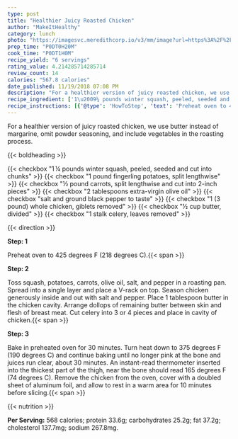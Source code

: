 ```yaml
---
type: post
title: "Healthier Juicy Roasted Chicken"
author: "MakeItHealthy"
category: lunch
photo: "https://imagesvc.meredithcorp.io/v3/mm/image?url=https%3A%2F%2Fimages.media-allrecipes.com%2Fuserphotos%2F848862.jpg"
prep_time: "P0DT0H20M"
cook_time: "P0DT1H0M"
recipe_yield: "6 servings"
rating_value: 4.214285714285714
review_count: 14
calories: "567.8 calories"
date_published: 11/19/2018 07:08 PM
description: "For a healthier version of juicy roasted chicken, we use butter instead of margarine, omit powder seasoning, and include vegetables in the roasting process."
recipe_ingredient: ['1\u2009¼ pounds winter squash, peeled, seeded and cut into chunks', '1 pound fingerling potatoes, split lengthwise', '½ pound carrots, split lengthwise and cut into 2-inch pieces', '2 tablespoons extra-virgin olive oil', 'salt and ground black pepper to taste', '1 (3 pound) whole chicken, giblets removed', '½ cup butter, divided', '1 stalk celery, leaves removed']
recipe_instructions: [{'@type': 'HowToStep', 'text': 'Preheat oven to 425 degrees F (218 degrees C).\n'}, {'@type': 'HowToStep', 'text': 'Toss squash, potatoes, carrots, olive oil, salt, and pepper in a roasting pan. Spread into a single layer and place a V-rack on top. Season chicken generously inside and out with salt and pepper. Place 1 tablespoon butter in the chicken cavity. Arrange dollops of remaining butter between skin and flesh of breast meat. Cut celery into 3 or 4 pieces and place in cavity of chicken.\n'}, {'@type': 'HowToStep', 'text': 'Bake in preheated oven for 30 minutes. Turn heat down to 375 degrees F (190 degrees C) and continue baking until no longer pink at the bone and juices run clear, about 30 minutes. An instant-read thermometer inserted into the thickest part of the thigh, near the bone should read 165 degrees F (74 degrees C). Remove the chicken from the oven, cover with a doubled sheet of aluminum foil, and allow to rest in a warm area for 10 minutes before slicing.\n'}]
---
```


For a healthier version of juicy roasted chicken, we use butter instead of margarine, omit powder seasoning, and include vegetables in the roasting process. 

{{< boldheading >}}

{{< checkbox "1 ¼ pounds winter squash, peeled, seeded and cut into chunks" >}}
{{< checkbox "1 pound fingerling potatoes, split lengthwise" >}}
{{< checkbox "½ pound carrots, split lengthwise and cut into 2-inch pieces" >}}
{{< checkbox "2 tablespoons extra-virgin olive oil" >}}
{{< checkbox "salt and ground black pepper to taste" >}}
{{< checkbox "1 (3 pound) whole chicken, giblets removed" >}}
{{< checkbox "½ cup butter, divided" >}}
{{< checkbox "1 stalk celery, leaves removed" >}}


{{< direction >}}

**Step: 1**

Preheat oven to 425 degrees F (218 degrees C).{{< span >}}

**Step: 2**

Toss squash, potatoes, carrots, olive oil, salt, and pepper in a roasting pan. Spread into a single layer and place a V-rack on top. Season chicken generously inside and out with salt and pepper. Place 1 tablespoon butter in the chicken cavity. Arrange dollops of remaining butter between skin and flesh of breast meat. Cut celery into 3 or 4 pieces and place in cavity of chicken.{{< span >}}

**Step: 3**

Bake in preheated oven for 30 minutes. Turn heat down to 375 degrees F (190 degrees C) and continue baking until no longer pink at the bone and juices run clear, about 30 minutes. An instant-read thermometer inserted into the thickest part of the thigh, near the bone should read 165 degrees F (74 degrees C). Remove the chicken from the oven, cover with a doubled sheet of aluminum foil, and allow to rest in a warm area for 10 minutes before slicing.{{< span >}}

{{< nutrition >}}

**Per Serving:** 568 calories; protein 33.6g; carbohydrates 25.2g; fat 37.2g; cholesterol 137.7mg; sodium 267.8mg.